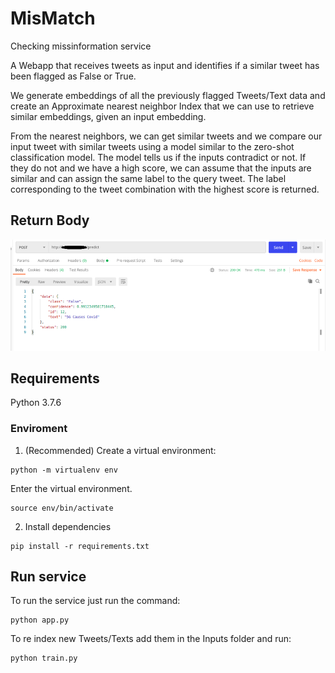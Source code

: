 # MisMatch

Checking missinformation service

A Webapp that receives tweets as input and identifies if a similar tweet has been flagged as False or True.

We generate embeddings of all the previously flagged Tweets/Text data and create an Approximate nearest neighbor Index that we can use to retrieve similar embeddings, given an input embedding.

From the nearest neighbors, we can get similar tweets and we compare our input tweet with similar tweets using a model similar to the zero-shot classification model. The model tells us if the inputs contradict or not. If they do not and we have a high score, we can assume that the inputs are similar and can assign the same label to the query tweet. The label corresponding to the tweet combination with the highest score is returned.

## Return Body
![Api Call](https://github.com/PotatoSpudowski/MisMatch/blob/main/images/2.png)

## Requirements
Python 3.7.6

### Enviroment

1. (Recommended) Create a virtual environment:
```
python -m virtualenv env
```
Enter the virtual environment.
```
source env/bin/activate
```

2. Install dependencies
```
pip install -r requirements.txt
```

## Run service
To run the service just run the command:
```
python app.py
```
To re index new Tweets/Texts add them in the Inputs folder and run:
```
python train.py
```
